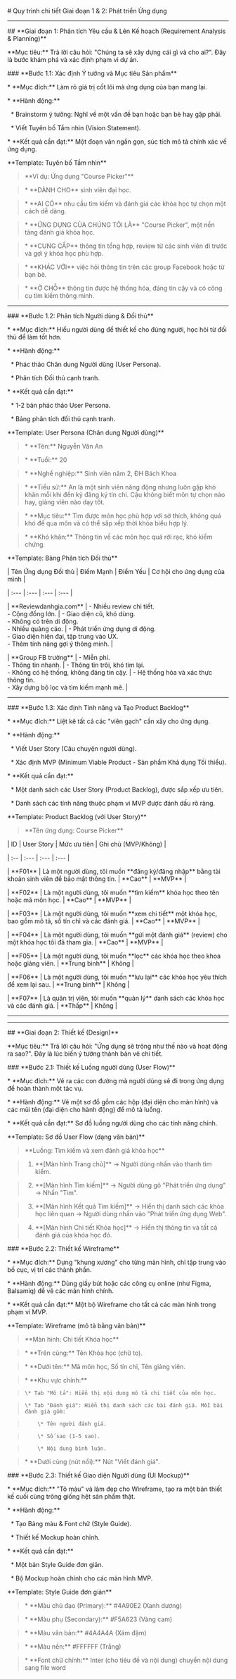 \# Quy trình chi tiết Giai đoạn 1 \& 2: Phát triển Ứng dụng



---



\## \*\*Giai đoạn 1: Phân tích Yêu cầu \& Lên Kế hoạch (Requirement Analysis \& Planning)\*\*



\*\*Mục tiêu:\*\* Trả lời câu hỏi: "Chúng ta sẽ xây dựng cái gì và cho ai?". Đây là bước khám phá và xác định phạm vi dự án.



\### \*\*Bước 1.1: Xác định Ý tưởng và Mục tiêu Sản phẩm\*\*



\* \*\*Mục đích:\*\* Làm rõ giá trị cốt lõi mà ứng dụng của bạn mang lại.

\* \*\*Hành động:\*\*

&nbsp;   \* Brainstorm ý tưởng: Nghĩ về một vấn đề bạn hoặc bạn bè hay gặp phải.

&nbsp;   \* Viết Tuyên bố Tầm nhìn (Vision Statement).

\* \*\*Kết quả cần đạt:\*\* Một đoạn văn ngắn gọn, súc tích mô tả chính xác về ứng dụng.



\*\*Template: Tuyên bố Tầm nhìn\*\*



> \*\*Ví dụ: Ứng dụng "Course Picker"\*\*

>

> \* \*\*DÀNH CHO\*\* sinh viên đại học.

> \* \*\*AI CÓ\*\* nhu cầu tìm kiếm và đánh giá các khóa học tự chọn một cách dễ dàng.

> \* \*\*ỨNG DỤNG CỦA CHÚNG TÔI LÀ\*\* "Course Picker", một nền tảng đánh giá khóa học.

> \* \*\*CUNG CẤP\*\* thông tin tổng hợp, review từ các sinh viên đi trước và gợi ý khóa học phù hợp.

> \* \*\*KHÁC VỚI\*\* việc hỏi thông tin trên các group Facebook hoặc từ bạn bè.

> \* \*\*Ở CHỖ\*\* thông tin được hệ thống hóa, đáng tin cậy và có công cụ tìm kiếm thông minh.



---



\### \*\*Bước 1.2: Phân tích Người dùng \& Đối thủ\*\*



\* \*\*Mục đích:\*\* Hiểu người dùng để thiết kế cho đúng người, học hỏi từ đối thủ để làm tốt hơn.

\* \*\*Hành động:\*\*

&nbsp;   \* Phác thảo Chân dung Người dùng (User Persona).

&nbsp;   \* Phân tích Đối thủ cạnh tranh.

\* \*\*Kết quả cần đạt:\*\*

&nbsp;   \* 1-2 bản phác thảo User Persona.

&nbsp;   \* Bảng phân tích đối thủ cạnh tranh.



\*\*Template: User Persona (Chân dung Người dùng)\*\*



> \* \*\*Tên:\*\* Nguyễn Văn An

> \* \*\*Tuổi:\*\* 20

> \* \*\*Nghề nghiệp:\*\* Sinh viên năm 2, ĐH Bách Khoa

> \* \*\*Tiểu sử:\*\* An là một sinh viên năng động nhưng luôn gặp khó khăn mỗi khi đến kỳ đăng ký tín chỉ. Cậu không biết môn tự chọn nào hay, giảng viên nào dạy tốt.

> \* \*\*Mục tiêu:\*\* Tìm được môn học phù hợp với sở thích, không quá khó để qua môn và có thể sắp xếp thời khóa biểu hợp lý.

> \* \*\*Khó khăn:\*\* Thông tin về các môn học quá rời rạc, khó kiểm chứng.



\*\*Template: Bảng Phân tích Đối thủ\*\*



| Tên Ứng dụng Đối thủ | Điểm Mạnh | Điểm Yếu | Cơ hội cho ứng dụng của mình |

| :--- | :--- | :--- | :--- |

| \*\*Reviewdanhgia.com\*\* | - Nhiều review chi tiết.<br>- Cộng đồng lớn. | - Giao diện cũ, khó dùng.<br>- Không có trên di động.<br>- Nhiều quảng cáo. | - Phát triển ứng dụng di động.<br>- Giao diện hiện đại, tập trung vào UX.<br>- Thêm tính năng gợi ý thông minh. |

| \*\*Group FB trường\*\* | - Miễn phí.<br>- Thông tin nhanh. | - Thông tin trôi, khó tìm lại.<br>- Không có hệ thống, không đáng tin cậy. | - Hệ thống hóa và xác thực thông tin.<br>- Xây dựng bộ lọc và tìm kiếm mạnh mẽ. |



---



\### \*\*Bước 1.3: Xác định Tính năng và Tạo Product Backlog\*\*



\* \*\*Mục đích:\*\* Liệt kê tất cả các "viên gạch" cần xây cho ứng dụng.

\* \*\*Hành động:\*\*

&nbsp;   \* Viết User Story (Câu chuyện người dùng).

&nbsp;   \* Xác định MVP (Minimum Viable Product - Sản phẩm Khả dụng Tối thiểu).

\* \*\*Kết quả cần đạt:\*\*

&nbsp;   \* Một danh sách các User Story (Product Backlog), được sắp xếp ưu tiên.

&nbsp;   \* Danh sách các tính năng thuộc phạm vi MVP được đánh dấu rõ ràng.



\*\*Template: Product Backlog (với User Story)\*\*



> \*\*Tên ứng dụng: Course Picker\*\*



| ID | User Story | Mức ưu tiên | Ghi chú (MVP/Không) |

| :-- | :--- | :--- | :--- |

| \*\*F01\*\* | Là một người dùng, tôi muốn \*\*đăng ký/đăng nhập\*\* bằng tài khoản sinh viên để bảo mật thông tin. | \*\*Cao\*\* | \*\*MVP\*\* |

| \*\*F02\*\* | Là một người dùng, tôi muốn \*\*tìm kiếm\*\* khóa học theo tên hoặc mã môn học. | \*\*Cao\*\* | \*\*MVP\*\* |

| \*\*F03\*\* | Là một người dùng, tôi muốn \*\*xem chi tiết\*\* một khóa học, bao gồm mô tả, số tín chỉ và các đánh giá. | \*\*Cao\*\* | \*\*MVP\*\* |

| \*\*F04\*\* | Là một người dùng, tôi muốn \*\*gửi một đánh giá\*\* (review) cho một khóa học tôi đã tham gia. | \*\*Cao\*\* | \*\*MVP\*\* |

| \*\*F05\*\* | Là một người dùng, tôi muốn \*\*lọc\*\* các khóa học theo khoa hoặc giảng viên. | \*\*Trung bình\*\* | Không |

| \*\*F06\*\* | Là một người dùng, tôi muốn \*\*lưu lại\*\* các khóa học yêu thích để xem lại sau. | \*\*Trung bình\*\* | Không |

| \*\*F07\*\* | Là quản trị viên, tôi muốn \*\*quản lý\*\* danh sách các khóa học và các đánh giá. | \*\*Thấp\*\* | Không |



---

---



\## \*\*Giai đoạn 2: Thiết kế (Design)\*\*



\*\*Mục tiêu:\*\* Trả lời câu hỏi: "Ứng dụng sẽ trông như thế nào và hoạt động ra sao?". Đây là lúc biến ý tưởng thành bản vẽ chi tiết.



\### \*\*Bước 2.1: Thiết kế Luồng người dùng (User Flow)\*\*



\* \*\*Mục đích:\*\* Vẽ ra các con đường mà người dùng sẽ đi trong ứng dụng để hoàn thành một tác vụ.

\* \*\*Hành động:\*\* Vẽ một sơ đồ gồm các hộp (đại diện cho màn hình) và các mũi tên (đại diện cho hành động) để mô tả luồng.

\* \*\*Kết quả cần đạt:\*\* Sơ đồ luồng người dùng cho các tính năng chính.



\*\*Template: Sơ đồ User Flow (dạng văn bản)\*\*



> \*\*Luồng: Tìm kiếm và xem đánh giá khóa học\*\*

>

> 1.  \*\*\[Màn hình Trang chủ]\*\* -> Người dùng nhấn vào thanh tìm kiếm.

> 2.  \*\*\[Màn hình Tìm kiếm]\*\* -> Người dùng gõ "Phát triển ứng dụng" -> Nhấn "Tìm".

> 3.  \*\*\[Màn hình Kết quả Tìm kiếm]\*\* -> Hiển thị danh sách các khóa học liên quan -> Người dùng nhấn vào "Phát triển ứng dụng Web".

> 4.  \*\*\[Màn hình Chi tiết Khóa học]\*\* -> Hiển thị thông tin và tất cả đánh giá của khóa học đó.



\### \*\*Bước 2.2: Thiết kế Wireframe\*\*



\* \*\*Mục đích:\*\* Dựng "khung xương" cho từng màn hình, chỉ tập trung vào bố cục, vị trí các thành phần.

\* \*\*Hành động:\*\* Dùng giấy bút hoặc các công cụ online (như Figma, Balsamiq) để vẽ các màn hình chính.

\* \*\*Kết quả cần đạt:\*\* Một bộ Wireframe cho tất cả các màn hình trong phạm vi MVP.



\*\*Template: Wireframe (mô tả bằng văn bản)\*\*



> \*\*Màn hình: Chi tiết Khóa học\*\*

>

> \* \*\*Trên cùng:\*\* Tên Khóa học (chữ to).

> \* \*\*Dưới tên:\*\* Mã môn học, Số tín chỉ, Tên giảng viên.

> \* \*\*Khu vực chính:\*\*

>     \* Tab "Mô tả": Hiển thị nội dung mô tả chi tiết của môn học.

>     \* Tab "Đánh giá": Hiển thị danh sách các bài đánh giá. Mỗi bài đánh giá gồm:

>         \* Tên người đánh giá.

>         \* Số sao (1-5 sao).

>         \* Nội dung bình luận.

> \* \*\*Dưới cùng (nút nổi):\*\* Nút "Viết đánh giá".



\### \*\*Bước 2.3: Thiết kế Giao diện Người dùng (UI Mockup)\*\*



\* \*\*Mục đích:\*\* "Tô màu" và làm đẹp cho Wireframe, tạo ra một bản thiết kế cuối cùng trông giống hệt sản phẩm thật.

\* \*\*Hành động:\*\*

&nbsp;   \* Tạo Bảng màu \& Font chữ (Style Guide).

&nbsp;   \* Thiết kế Mockup hoàn chỉnh.

\* \*\*Kết quả cần đạt:\*\*

&nbsp;   \* Một bản Style Guide đơn giản.

&nbsp;   \* Bộ Mockup hoàn chỉnh cho các màn hình MVP.



\*\*Template: Style Guide đơn giản\*\*



> \* \*\*Màu chủ đạo (Primary):\*\* #4A90E2 (Xanh dương)

> \* \*\*Màu phụ (Secondary):\*\* #F5A623 (Vàng cam)

> \* \*\*Màu văn bản:\*\* #4A4A4A (Xám đậm)

> \* \*\*Màu nền:\*\* #FFFFFF (Trắng)

> \* \*\*Font chữ chính:\*\* Inter (cho tiêu đề và nội dung) chuyển nội dung sang file word

